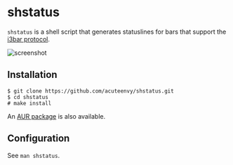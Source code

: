 # shstatus
`shstatus` is a shell script that generates statuslines for bars that support the [i3bar protocol](https://i3wm.org/docs/i3bar-protocol.html).

![screenshot](https://user-images.githubusercontent.com/126529524/227034687-5aaa6581-9fb9-4f7d-a92c-2228368b479a.png)

## Installation
```
$ git clone https://github.com/acuteenvy/shstatus.git
$ cd shstatus
# make install
```
An [AUR package](https://aur.archlinux.org/packages/shstatus) is also available.

## Configuration
See `man shstatus`.
